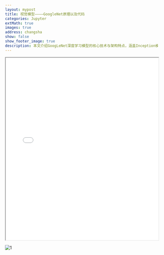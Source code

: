 ```yaml
---
layout: mypost
title: 视觉模型————GoogleNet原理以及代码
categories: Jupyter
extMath: true
images: true
address: changsha
show: false
show_footer_image: true
description: 本文介绍GoogLeNet深度学习模型的核心技术与架构特点，涵盖Inception模块设计、多尺度特征提取及网络深度优化等关键内容，分析其在图像分类任务中的性能优势与实现原理。
---
```


<iframe src="{{ site.baseurl }}/code/googlenet.html" width="100%" height="600px"></iframe>

![1](https://s2.loli.net/2025/06/21/QRTAj1GeivKHrDs.webp)